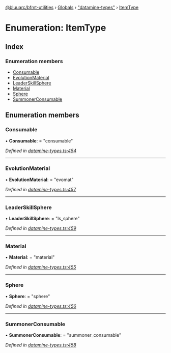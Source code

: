 [@bluuarc/bfmt-utilities](../README.md) › [Globals](../globals.md) › ["datamine-types"](../modules/_datamine_types_.md) › [ItemType](_datamine_types_.itemtype.md)

# Enumeration: ItemType

## Index

### Enumeration members

* [Consumable](_datamine_types_.itemtype.md#consumable)
* [EvolutionMaterial](_datamine_types_.itemtype.md#evolutionmaterial)
* [LeaderSkillSphere](_datamine_types_.itemtype.md#leaderskillsphere)
* [Material](_datamine_types_.itemtype.md#material)
* [Sphere](_datamine_types_.itemtype.md#sphere)
* [SummonerConsumable](_datamine_types_.itemtype.md#summonerconsumable)

## Enumeration members

###  Consumable

• **Consumable**: = "consumable"

*Defined in [datamine-types.ts:454](https://github.com/BluuArc/bfmt-utilities/blob/master/src/datamine-types.ts#L454)*

___

###  EvolutionMaterial

• **EvolutionMaterial**: = "evomat"

*Defined in [datamine-types.ts:457](https://github.com/BluuArc/bfmt-utilities/blob/master/src/datamine-types.ts#L457)*

___

###  LeaderSkillSphere

• **LeaderSkillSphere**: = "ls_sphere"

*Defined in [datamine-types.ts:459](https://github.com/BluuArc/bfmt-utilities/blob/master/src/datamine-types.ts#L459)*

___

###  Material

• **Material**: = "material"

*Defined in [datamine-types.ts:455](https://github.com/BluuArc/bfmt-utilities/blob/master/src/datamine-types.ts#L455)*

___

###  Sphere

• **Sphere**: = "sphere"

*Defined in [datamine-types.ts:456](https://github.com/BluuArc/bfmt-utilities/blob/master/src/datamine-types.ts#L456)*

___

###  SummonerConsumable

• **SummonerConsumable**: = "summoner_consumable"

*Defined in [datamine-types.ts:458](https://github.com/BluuArc/bfmt-utilities/blob/master/src/datamine-types.ts#L458)*
